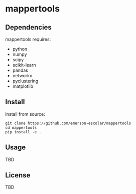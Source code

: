 # mappertools


## Dependencies
mappertools requires:

  - python
  - numpy
  - scipy
  - scikit-learn
  - pandas
  - networkx
  - pyclustering
  - matplotlib

## Install
Install from source:

```
git clone https://github.com/emerson-escolar/mappertools
cd mappertools
pip install -e .
```

## Usage

TBD


## License

TBD
